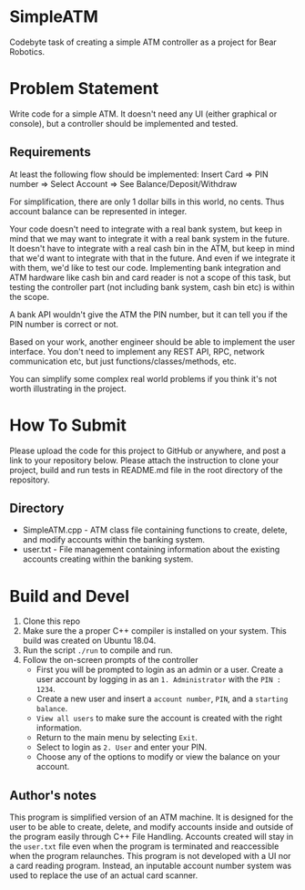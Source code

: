 # SimpleATM

Codebyte task of creating a simple ATM controller as a project for Bear Robotics.

# Problem Statement

Write code for a simple ATM. It doesn't need any UI (either graphical or console), but a controller should be implemented and tested.

## Requirements
At least the following flow should be implemented: Insert Card => PIN number => Select Account => See Balance/Deposit/Withdraw

For simplification, there are only 1 dollar bills in this world, no cents. Thus account balance can be represented in integer.

Your code doesn't need to integrate with a real bank system, but keep in mind that we may want to integrate it with a real bank system in the future. It doesn't have to integrate with a real cash bin in the ATM, but keep in mind that we'd want to integrate with that in the future. And even if we integrate it with them, we'd like to test our code. Implementing bank integration and ATM hardware like cash bin and card reader is not a scope of this task, but testing the controller part (not including bank system, cash bin etc) is within the scope.

A bank API wouldn't give the ATM the PIN number, but it can tell you if the PIN number is correct or not.

Based on your work, another engineer should be able to implement the user interface. You don't need to implement any REST API, RPC, network communication etc, but just functions/classes/methods, etc.

You can simplify some complex real world problems if you think it's not worth illustrating in the project.

# How To Submit
Please upload the code for this project to GitHub or anywhere, and post a link to your repository below. Please attach the instruction to clone your project, build and run tests in README.md file in the root directory of the repository.

## Directory

- SimpleATM.cpp - ATM class file containing functions to create, delete, and modify accounts within the banking system.
- user.txt - File management containing information about the existing accounts creating within the banking system.

# Build and Devel

1. Clone this repo
2. Make sure the a proper C++ compiler is installed on your system. This build was created on Ubuntu 18.04.
3. Run the script ```./run``` to compile and run.
4. Follow the on-screen prompts of the controller
   - First you will be prompted to login as an admin or a user. Create a user account by logging in as an ```1. Administrator``` with the ```PIN : 1234```.
   - Create a new user and insert a ```account number```, ```PIN```, and a ```starting balance```.
   - ```View all users``` to make sure the account is created with the right information.
   - Return to the main menu by selecting ```Exit```.
   - Select to login as ```2. User``` and enter your PIN.
   - Choose any of the options to modify or view the balance on your account.

## Author's notes
This program is simplified version of an ATM machine. It is designed for the user to be able to create, delete, and modify accounts inside and outside of the program easily through C++ File Handling. Accounts created will stay in the ```user.txt``` file even when the program is terminated and reaccessible when the program relaunches. This program is not developed with a UI nor a card reading program. Instead, an inputable account number system was used to replace the use of an actual card scanner.
